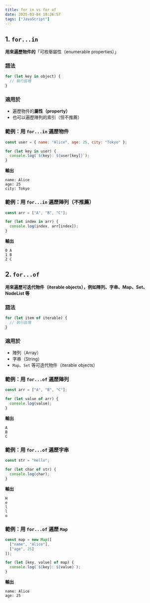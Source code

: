 ```yaml
---
title: for in vs for of
date: 2025-03-04 19:26:57
tags: ["JavaScript"]
---
```

## **1. `for...in`**
**用來遍歷物件的**「可枚舉屬性（enumerable properties）」

### **語法**

```javascript
for (let key in object) {
  // 執行區塊
}
```

### **適用於**
- 遍歷物件的**屬性（property）**
- 也可以遍歷陣列的索引（但不推薦）

### **範例：用 `for...in` 遍歷物件**

```javascript
const user = { name: "Alice", age: 25, city: "Tokyo" };

for (let key in user) {
  console.log(`${key}: ${user[key]}`);
}
```

**輸出**

```
name: Alice
age: 25
city: Tokyo
```

### **範例：用 `for...in` 遍歷陣列（不推薦）**

```javascript
const arr = ["A", "B", "C"];

for (let index in arr) {
  console.log(index, arr[index]);
}
```

**輸出**
```
0 A
1 B
2 C
```

## **2. `for...of`**
**用來遍歷可迭代物件（iterable objects），例如陣列、字串、Map、Set、NodeList 等**

### **語法**

```javascript
for (let item of iterable) {
  // 執行區塊
}
```

### **適用於**
- 陣列（Array）
- 字串（String）
- `Map`、`Set` 等可迭代物件（iterable objects）

### **範例：用 `for...of` 遍歷陣列**

```javascript
const arr = ["A", "B", "C"];

for (let value of arr) {
  console.log(value);
}
```
 
**輸出**

```
A
B
C
```

### **範例：用 `for...of` 遍歷字串**

```javascript
const str = "Hello";

for (let char of str) {
  console.log(char);
}
```

**輸出**

```
H
e
l
l
o
```

### **範例：用 `for...of` 遍歷 `Map`**

```javascript
const map = new Map([
  ["name", "Alice"],
  ["age", 25]
]);

for (let [key, value] of map) {
  console.log(`${key}: ${value}`);
}
```

**輸出**
```
name: Alice
age: 25
```
